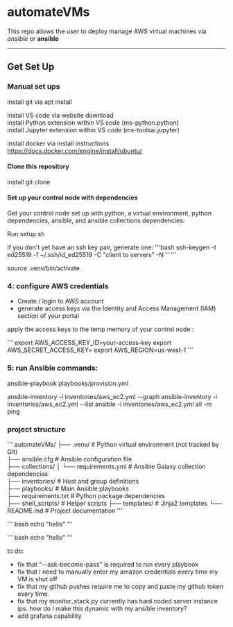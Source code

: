 # automateVMs

This repo allows the user to deploy manage AWS virtual machines via *ansible* or **ansible** 

---

## Get Set Up

### Manual set ups

install git via apt install  

install VS code via website download  
install Python extension within VS code (ms-python.python)  
install Jupyter extension within VS code (ms-toolsai.jupyter)  

install docker via install instructions  
https://docs.docker.com/engine/install/ubuntu/  


#### Clone this repository

install git
clone

#### Set up your control node with dependencies

Get your control node set up with python, a virtual environment, python dependencies, ansible, and ansible collections dependencies:

Run setup.sh

if you don't yet have an ssh key pair, generate one:
'''bash
ssh-keygen -t ed25519 -f ~/.ssh/id_ed25519 -C "client to servers" -N ''
'''

source .venv/bin/activate


### 4: configure AWS credentials

- Create / login to AWS account
- generate access keys via the Identity and Access Management (IAM) section of your portal


apply the access keys to the temp memory of your control node :

'''
export AWS_ACCESS_KEY_ID=your-access-key
export AWS_SECRET_ACCESS_KEY=<your-secret-key>
export AWS_REGION=us-west-1
'''

### 5: run Ansible commands:

ansible-playbook playbooks/provision.yml  

ansible-inventory -i inventories/aws_ec2.yml --graph
ansible-inventory -i inventories/aws_ec2.yml --list
ansible -i inventories/aws_ec2.yml all -m ping


### project structure

'''
automateVMs/
├── .venv/                      # Python virtual environment (not tracked by Git)  
├── ansible.cfg                 # Ansible configuration file  
├── collections/
│   └── requirements.yml        # Ansible Galaxy collection dependencies  
├── inventories/                # Host and group definitions  
├── playbooks/                  # Main Ansible playbooks  
├── requirements.txt            # Python package dependencies  
├── shell_scripts/              # Helper scripts
├── templates/                  # Jinja2 templates
└── README.md                   # Project documentation
'''


'''
 bash
 echo "hello"
 '''

'''
bash
echo "hello"
'''



to do:
- fix that "--ask-become-pass" is required to run every playbook
- fix that I need to manually enter my amazon credentials every time my VM is shut off
- fix that my github pushes require me to copy and paste my github token every time
- fix that my monitor_stack.py currently has hard coded server instance ips. how do I make this dynamic with my ansible inventory?
- add grafana capability
